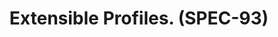 ---
title: "Extensible Profiles. (SPEC-93)"
published: false
created_at: "2015-01-19"
category: ux
description:
keywords: work-in-progress, profiles
client_stats:
server_stats:
sdk_stats:
services_stats:
footnotes:
notes:
links:
 - title: "PR for MSC489"
   link: "https://github.com/matrix-org/matrix-doc/issues/489"
 - title: "Documentation"
   link: "https://docs.google.com/document/d/1jXMElbQR-5ldt_yhWuqzLFBO3-TEJWhRyWF5Y_gGSsc/edit#heading=h.h8vj3b7rllw9"
---